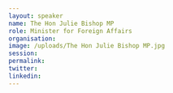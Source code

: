 ```yaml
---
layout: speaker
name: The Hon Julie Bishop MP
role: Minister for Foreign Affairs
organisation:
image: /uploads/The Hon Julie Bishop MP.jpg
session:
permalink:
twitter:
linkedin:
---
```



